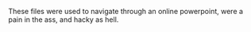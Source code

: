 These files were used to navigate through an online powerpoint, were a pain in the ass, and hacky as hell.
